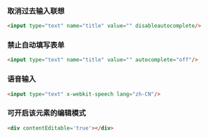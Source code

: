 ### 取消过去输入联想
```html
<input type="text" name="title" value="" disableautocomplete/>
```

### 禁止自动填写表单
```html
<input type="text" name="title" value="" autocomplete="off"/>
```

### 语音输入
```html
<input type="text" x-webkit-speech lang="zh-CN"/>
```

### 可开启该元素的编辑模式
```html
<div contentEditable='true'></div>
```